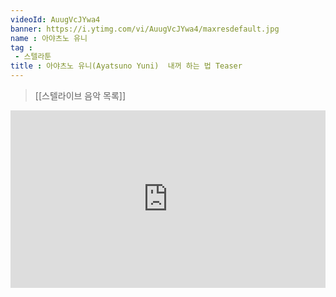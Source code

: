 ```yaml
---
videoId: AuugVcJYwa4
banner: https://i.ytimg.com/vi/AuugVcJYwa4/maxresdefault.jpg
name : 아야츠노 유니
tag : 
 - 스텔라툰
title : 아야츠노 유니(Ayatsuno Yuni)  내꺼 하는 법 Teaser
---
```

> [[스텔라이브 음악 목록]]
<div style="position:relative;width:100%;padding-bottom:56.25%"><iframe style="width:100%;height:100%; position:absolute"  src="https://www.youtube.com/embed/AuugVcJYwa4"  frameborder="0" allow="accelerometer; autoplay; clipboard-write; encrypted-media; gyroscope; picture-in-picture; web-share" allowfullscreen></iframe></div>